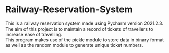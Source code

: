 # Railway-Reservation-System
This is a railway reservation system made using Pycharm version 2021.2.3.  
The aim of this project is to maintain a record of tickets of travellers to increase ease of travelling.  
This program makes use of the pickle module to store data in binary format as well as the random module to generate unique ticket numbers.   

